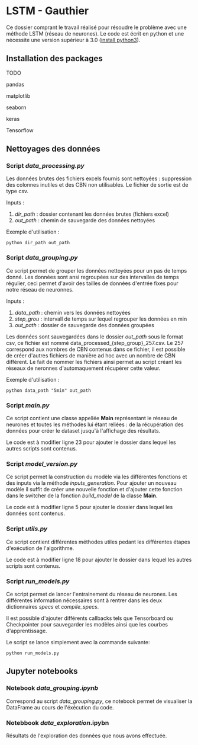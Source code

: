 # LSTM - Gauthier

Ce dossier comprant le travail réalisé pour résoudre le problème avec une méthode LSTM (réseau de neurones). Le code est écrit en python et une nécessite une version supérieur à 3.0 ([install python3](https://www.python.org/downloads/)).

## Installation des packages

TODO

pandas

matplotlib

seaborn

keras

Tensorflow



## Nettoyages des données

### Script *data_processing.py* 

Les données brutes des fichiers excels fournis sont nettoyées : suppression des colonnes inutiles et des CBN non utilisables. Le fichier de sortie est de type csv.

Inputs : 

1. *dir_path* : dossier contenant les données brutes (fichiers excel)
2. *out_path* : chemin de sauvegarde des données nettoyées

Exemple d'utilisation :

`python dir_path out_path`

### Script *data_grouping.py* 

Ce script permet de grouper les données nettoyées pour un pas de temps donné. Les données sont ansi regroupées sur des intervalles de temps régulier, ceci permet d'avoir des tailles de données d'entrée fixes pour notre réseau de neuronnes.

Inputs : 

1. *data_path* : chemin vers les données nettoyées
2. *step_grou* : intervall de temps sur lequel regrouper les données en min
3. *out_path* : dossier de sauvegarde des données groupées

Les données sont sauvegardées dans le dossier *out_path* sous le format csv, ce fichier est nommé data_processed_{step_group}_257.csv. Le 257 correspond aux nombres de CBN contenus dans ce fichier, il est possible de créer d'autres fichiers de manière ad hoc avec un nombre de CBN différent. Le fait de nommer les fichiers ainsi permet au script créant les réseaux de neronnes d'automaquement récupérer cette valeur.

Exemple d'utilisation :

`python data_path "5min" out_path`

### Script *main.py* 

Ce script contient une classe appellée **Main** représentant le réseau de neurones et toutes les méthodes lui étant reliées : de la récupération des données pour créer le dataset jusqu'à l'affichage des résultats.

Le code est à modifier ligne 23 pour ajouter le dossier dans lequel les autres scripts sont contenus.

### Script *model_version.py* 

Ce script permet la construction du modèle via les différentes fonctions et des inputs via la méthode *inputs_generation*. Pour ajouter un nouveau modèle il suffit de créer une nouvelle fonction et d'ajouter cette fonction dans le switcher de la fonction *build_model* de la classe **Main**.

Le code est à modifier ligne 5 pour ajouter le dossier dans lequel les données sont contenus.



### Script *utils.py* 

Ce script contient différentes méthodes utiles pedant les différentes étapes d'exécution de l'algorithme.

Le code est à modifier ligne 18 pour ajouter le dossier dans lequel les autres scripts sont contenus.

### Script *run_models.py* 

Ce script permet de lancer l'entrainement du réseau de neurones. Les différentes information nécessaires sont à rentrer dans les deux dictionnaires *specs* et *compile_specs*. 

Il est possible d'ajouter différents callbacks tels que Tensorboard ou Checkpointer pour sauvegarder les modèles ainsi que les courbes d'apprentissage.

Le script se lance simplement avec la commande suivante:

`python run_models.py`

## Jupyter notebooks

### Notebook *data_grouping.ipynb*

Correspond au script *data_grouping.py*, ce notebook permet de visualiser la DataFrame au cours de l'éxécution du code.

### Notebbook *data_exploration*.ipybn

Résultats de l'exploration des données que nous avons effectuée.





